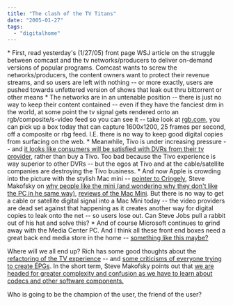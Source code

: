 ```yaml
---
title: "The clash of the TV Titans"
date: "2005-01-27"
tags: 
  - "digitalhome"
---
```


\* First, read yesterday's (1/27/05) front page WSJ article on the struggle between comcast and the tv networks/producers to deliver on-demand versions of popular programs. Comcast wants to screw the networks/producers, the content owners want to protect their revenue streams, and so users are left with nothing -- or more exactly, users are pushed towards unfettered version of shows that leak out thru bittorrent or other means \* The networks are in an untenable position -- there is just no way to keep their content contained -- even if they have the fanciest drm in the world, at some point the tv signal gets rendered onto an rgb/composite/s-video feed so you can see it -- take look at [rgb.com](http://WWW.RGB.COM), you can pick up a box today that can capture 1600x1200, 25 frames per second, off a composite or rbg feed. I.E. there is no way to keep good digital copies from surfacing on the web. \* Meanwhile, Tivo is under increasing pressure -- and [it looks like consumers will be satisfied with DVRs from their tv provider](http://www.pvrblog.com/pvr/2005/01/early_adopters_.html), rather than buy a Tivo. Too bad because the Tivo experience is way superior to other DVRs -- but the egos at Tivo and at the cable/satellite companies are destroying the Tivo business. \* And now Apple is crowding into the picture with the stylish Mac mini -- [pointer to Cringely](http://www.furrygoat.com/2005/01/cringely_on_the.html), Steve Makofsky on [why people like the mini (and wondering why they don't like the PC in he same way)](http://www.furrygoat.com/2005/01/the_mini_media_.html), [reviews of the Mac Mini](http://www.osnews.com/story.php?news_id=9519). But there is no way to get a cable or satellite digital signal into a Mac Mini today -- the video providers are dead set against that happening as it creates another way for digital copies to leak onto the net -- so users lose out. Can Steve Jobs pull a rabbit out of his hat and solve this? \* And of course Microsoft continues to grind away with the Media Center PC. And I think all these front end boxes need a great back end media store in the home -- [something like this maybe?](http://www.ehomeupgrade.com/entry/566/axentra_net-box_home)

Where will we all end up? Rich has some good thoughts about the [refactoring of the TV experience](http://www.tongfamily.com//2005/01/26/future_of_home_theater.html) -- and [some criticisms of everyone trying to create EPGs](http://www.tongfamily.com//2005/01/25/future_of_video.html). In the short term, Steve Makofsky points out that [we are headed for greater complexity and confusion as we have to learn about codecs and other software components.](http://www.furrygoat.com/2005/01/are_codecs_the_.html)

Who is going to be the champion of the user, the friend of the user?
